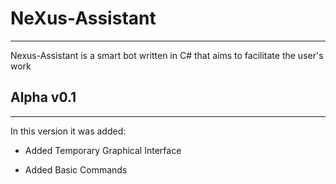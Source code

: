 # NeXus-Assistant
---
Nexus-Assistant is a smart bot written in C# that aims to facilitate the user's work
## Alpha v0.1
---
In this version it was added:

- Added Temporary Graphical Interface

- Added Basic Commands
